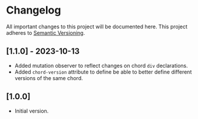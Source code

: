 # Changelog

All important changes to this project will be documented here.
This project adheres to [Semantic Versioning](https://semver.org/spec/v2.0.0.html).

## [1.1.0] - 2023-10-13

-   Added mutation observer to reflect changes on chord `div` declarations.
-   Added `chord-version` attribute to define be able to better define different versions of the same chord.

## [1.0.0]

-   Initial version.
